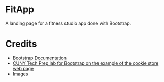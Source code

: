 # FitApp

A landing page for a fitness studio app done with Bootstrap. 

# Credits

- [Bootstrap Documentation](https://getbootstrap.com/docs/5.2/getting-started/introduction/)
- [CUNY Tech Prep lab for Bootstrap on the example of the cookie store web page ](https://github.com/CUNYTechPrep/lab-bootstrap-5.2)
- [Images](https://www.pexels.com/)
